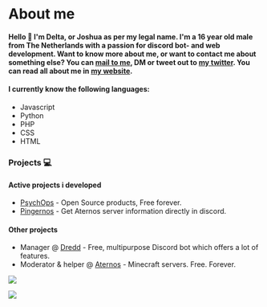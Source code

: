 # About me
#### Hello 👋 I'm Delta, or Joshua as per my legal name. I'm a 16 year old male from The Netherlands with a passion for discord bot- and web development. Want to know more about me, or want to contact me about something else? You can [mail to me](mailto:zoniqhedgehog@gmail.com), DM or tweet out to [my twitter](https://twitter.com/DeltaSLM). You can read all about me in [my website](https://zoniq.tk).

#### I currently know the following languages:
- Javascript
- Python
- PHP
- CSS
- HTML

### Projects 💻
#### Active projects i developed
- [PsychOps](https://psychops.eu) - Open Source products, Free forever.
- [Pingernos](https://psychops.eu/pingernos.php) - Get Aternos server information directly in discord.

#### Other projects
- Manager @ [Dredd](https://github.com/Dredd-bot/Dredd) - Free, multipurpose Discord bot which offers a lot of features.
- Moderator & helper @ [Aternos](https://aternos.org) - Minecraft servers. Free. Forever.

![](https://github-readme-stats.vercel.app/api/wakatime?username=DeltaSLM&theme=merko&hide_border=true&show_icons=True&layout=compact)
<!--
![My GitHub Stats](https://github-readme-stats.vercel.app/api?username=ScourgeTheHedgehog&show_icons=true&theme=tokyonight&hide_border=true)
-->
![](https://github.com/ScourgeTheHedgehog/github-stats/blob/master/generated/overview.svg)
